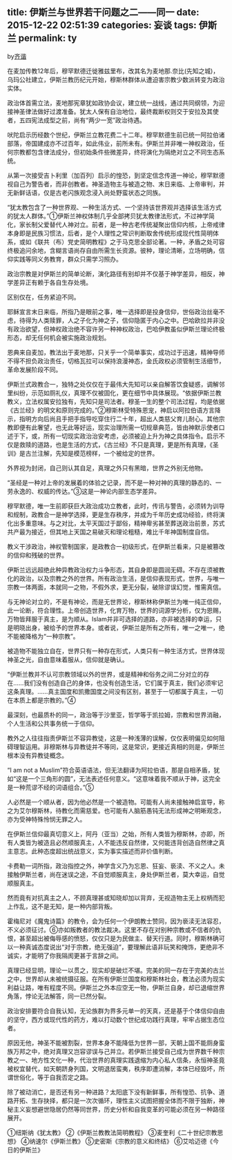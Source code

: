 title: 伊斯兰与世界若干问题之二——同一
date: 2015-12-22 02:51:39
categories: 妄谈
tags: 伊斯兰
permalink: ty
---
by[齐谐](http://caute.net/about/)

在麦加传教12年后，穆罕默德迁徙雅兹里布，改其名为麦地那.奈比(先知之城)，乌玛公社建立，伊斯兰教历纪元开始，穆斯林群体从遭迫害宗教少数派转变为政治实体。

政治体首需立法，麦地那宪章犹如政协会议，建立统一战线，通过共同纲领，为迎接神圣律法做好过渡准备。犹太人保有自治地位，最终裁断权则交于安拉及其使者，五四宪法成型之前，尚有“两少一宽”政治待遇。
<!--more-->

吠陀启示历经数个世纪，伊斯兰立教花费二十二年。穆罕默德生前已统一阿拉伯诸部落，帝国建成亦不过百年，如此伟业，前所未有。伊斯兰并非唯一神权政治，任何宗教都包含律法成分，但初始条件些微差异，终将演化为隔绝对立之不同生态系统。

从第一次接受吉卜利里（加百列）启示的惶恐，到坚定信念传道一神论，穆罕默德视自己为警告者，而非创教者。神圣造物主与被造之物、末日来临、上帝审判，并无新鲜话语，仅是古老闪族观念浸入尚处野蛮状态之同族。

“犹太教包含了一种世界观、一种生活方式、一个坚持该世界观并选择该生活方式的犹太人群体。”①伊斯兰神权体制几乎全部拷贝犹太教律法形式，不过神学简化，家长制父爱替代人神对立。前者，是一种古老传统凝聚出信仰内核，上帝戒律本身即是民族习惯法，后者，是个人理性之常识判断取舍传统形成现代性简明体系，或如《联共（布）党史简明教程》之于马克思全部论著。一种，矛盾之处可容终极追问余地，含糊言语尚存自由所需生长资源。彼种，理论清晰，立场明确，信仰实践等同义务教育，群众只需学习照办。

政治宗教是对伊斯兰的简单论断，演化路径有别却并不仅基于神学差异，相反，神学差异正有赖于各自生存处境。

区别仅在，任务紧迫不同。

耶稣宣言末日来临，所指乃是眼前之事，唯一选择即是投身信仰，世俗政治丝毫不虑，待得为人类赎罪，人之子化为神之子，信仰隐匿于内心之中。巴哈欧拉并非没有政治欲望，但神权政治绝不容许另一种神权政治，巴哈伊教虽似伊斯兰理论终极形态，却无任何机会被实施政治规划。

恩典来自麦加，教法出于麦地那，只关乎一个简单事实，成功过于迅速，精神导师不得不担负政治责任，切格瓦拉可以保持浪漫神态，金氏政权必须管制生活细节，革命发展阶段不同。

伊斯兰式政教合一，独特之处仅仅在于最伟大先知可以亲自解答饮食疑惑，调解邻里纠纷，示范如厕礼仪，真理不仅被固化，更在细节中具体展现。“依据伊斯兰教教义，立法权属安拉独有，先知只是司法者。穆圣一生的整个司法过程，均是依据《古兰经》的明文和原则完成的。”②穆斯林受特殊恩宠，神启以阿拉伯语方言降示，指明方向后尚且手把手指导吃穿住行二十年，超出人类慈父育儿耐心。其他宗教即便有此奢望，也无此等好运，现实治理所需一切规章典范，皆由神默示使者口述于下，或，所有一切现实政治治安考虑，必须被迫上升为神之具体指令。启示不仅是救赎的道路，也是生活的方式，《古兰经》不只是真理，更是所有真理，《圣训》是古兰注解，先知是模范榜样，一个被给定的世界。

外界视为封闭，自己则认其自足，真理之外只有黑暗，世界之外别无他物。

“圣经是一种对上帝的发展着的体验之记录，而不是一种对神的真理的静态的、一劳永逸的、权威的传达。”③这是一神论内部生态学差异。

穆罕默德，唯一生前即获巨大政治成功立教者，此时，传讯与警告，必须转为训导和规制，政教合一是神学选择，更是生存秩序，并成为千年历史成功经验，终将演化出多重意味。与之对比，太平天国过于鄙俗，精神卑劣甚至葬送政治前景，苏式共产最为接近，但其地上天国之易破灭和理论粗糙，难比千年神国制度自信。

教义干涉政治，神权管制国家，是政教合一初级形式，在伊斯兰看来，只是被篡改的信仰和残破的世界。

伊斯兰远远超绝此种异教政治权力斗争形态，其自身即是圆润无碍。不存在须被教化的政治，以及宗教之外的世界。所有政治生活，是信仰表现形式，世界，与唯一宗教一体两面，本就同一之物，不假外求，更无分裂，破除谬误幻觉，惟需真信。

与无神论对立的，不是有神论，而是无世界论，穆斯林称伊斯兰为唯一纯正信仰，此一论断，符合理性。上帝创造世界，化育万物，世界的词源学分析，仅为恩赐，万物皆拜服于真主，是为顺从。Islam并非可选择的道路，亦非被选择的幸运，只是明晓出身，被给予的世界本身。或者说，伊斯兰是所有之所有，唯一之唯一，绝不能被降格为“一种宗教”。

被造物不能独立自在，世界只有一种存在形式，人类只有一种生活方式，世界体现神圣之光，自由意味着服从，信仰就是确认。

“伊斯兰教并不认可宗教领域以外的世界，或是精神和俗务之间二分对立的存在……我们没有创造自己的身体，也没有创造生活，它们属于真主，我们必须牢记这条真理。……真主国度和凯撒国度之间没有区别，甚至于一切都属于真主，一切在本质上都是宗教的。”④

最深刻，也最质朴的同一，政治等于沙里亚，哲学等于凯拉姆，宗教和世界消融，个人生活和公共事务统一于信仰。

教外之人往往指责伊斯兰不容异教徒，这是一种浅薄的误解，仅仅表明偏见如何阻碍理智运用。非穆斯林与异教徒并不等同，这是常识，更接近真相的则是，伊斯兰根本没有异教徒概念。

“I am not a Muslim”符合英语语法，但无法翻译为阿拉伯语，那是自相矛盾，犹如“这是一个三角形的圆”，无法表述任何意义。“这意味着我不顺从于神，这完全是一种荒谬不经的词语组合。”⑤

人必然是一个顺从者，因为他必然是一个被造物。可能有人尚未接触神启宣导，称之为艾尔穆斯林，待教化而需慈爱。也可能有人脑筋愚钝无法形成神之明晰观念，亦为受神特殊怜悯无罪之人。

在伊斯兰信仰最真切意义上，阿丹（亚当）之始，所有人类皆为穆斯林，亦即，所有人类皆为被造且必然顺服真主，人不能违反自然律，又何能违背创造自然律之真主意志。此种态度超出统战意义，实为事实描述而非价值判断。

卡费勒一词所指，政治指控之外，神学含义乃为忘恩、狂妄、亵渎、不义之人。未接触伊斯兰者，尚在迷误之途，不自觉顺服真主，身处伊斯兰者，莫大幸运，自觉顺服真主。

然而竟有对抗真主之人，不顾真理甚或知晓却加以背弃，无视造物主无上权柄而犯上作乱，这不是无知，是一种内部背叛。

霍梅尼对《魔鬼诗篇》的教令，会为任何一个伊朗教士赞同，因为亵渎无法容忍，不义必须征讨。⑥亦如叛教者的教法裁决。这里不存在对别种宗教或不信者的仇恨，甚至超出被侮辱感的愤怒，仅仅只是为民做主、替天行道。同时，穆斯林确可以一种真诚态度说出“对于宗教，绝无强迫”，要理解此语非玩笑和掩饰，更绝非不诚实，才能明了你我隔阂更甚于言辞之间。

真理已经显明，理论一以贯之，现实却是破烂不堪。完美的同一存在于完美的古兰之中，世界却从未被统摄征服。在所有伊斯兰国度和穆斯林社会，教法必须为现实利益让路，唯有程度不同。伊斯兰之外本应空无一物，伊斯兰自身，却已退缩世界角落，悖论无法解答，同一已然分裂。

政治安排要符合自我认知，无论族群为界多元单一的天真，还是基于个体信仰自由的坚守，西方或现代性的药方，难以打动数个世纪成功践行真理，牢牢占据生态位者。

原因无他，神圣不能被割裂，世界本身不能降低为世界一部，天朝上国不能厕身蛮族万邦之中，绝对真理又岂容谬误与己并立。若伊斯兰接受自己成为世界数千种宗教之一、地方性文化一种，代治世界的真理实践退缩为内心私人信条，永恒神圣竟被权宜替代，如天朝跻身列国，文明退居蛮夷，秩序即遭消解，本体已经毁坏，所谓世俗化，等于自我否定之路。

除了被动消亡，是否还有另一种进路？太阳底下没有新鲜事，所有惶恐、抗争、道路开拓、生存抉择，都只是一次次循环，理性主义试图把握全体而不限于独断，神秘主义妄想避世隐居仍然等同世界，历史分析和自我变革的可能必须在另一种路径展开。

①纽斯纳《犹太教》
②《伊斯兰教教法简明教程》
③麦奎利《二十世纪宗教思想》
④纳速尔《伊斯兰教》
⑤史密斯《宗教的意义和终结》
⑥艾哈迈德《今日的伊斯兰》